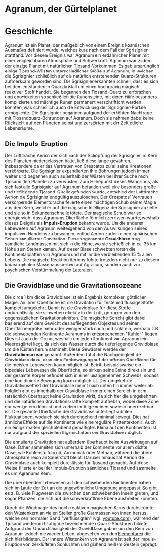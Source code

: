 # Agranum, der Gürtelplanet

# Geschichte

Agranum ist ein Planet, der maßgeblich von einem Ereignis kosmischen Ausmaßes definiert wurde, welches kurz nach dem Fall der Sgrisignier stattfand. Vor diesem Ereignis war Agranum ein erdähnlicher Planet mit einer vergleichbaren Atmosphäre und Schwerkraft.
Agranum war zudem der einzige Planet mit natürlichen [Tjosand](../../general/magie/tjosand.md)-Vorkommen. Es gab ursprünglich einige Tjosand-Wüsten
unterschiedlicher Größe auf Agranum, in welchen die Sgrisignier schließlich auf die natürlich entstehenden Quarz-Strukturen
aufmerksam geworden sind. Die Sgrisignier erkannten schnell, dass es sich bei dem entstandenen Quarzkristall um einen hochgradig magisch-reaktiven Stoff handelt. Sie begannen den Tjosand-Quarz zu erforschen und entwickelten so schließlich die Runensteine, mit deren Hilfe besonders komplizierte und mächtige Runen permanent verschriftlicht werden konnten, was schließlich auch die Entwicklung der
Sgrisignier-Portale ermöglichte. Die Sgrisignier begannen aufgrund der erhöhten Nachfrage mit Tjosandquarz-Bohrungen auf
Agranum. Doch sie nahmen dabei keine Rücksicht auf den Planeten selbst und zerstörten mit der Zeit etliche Lebensräume. 

## Die Impuls-Eruption

Der Luftdrache Aerion der sich nach der Schöpfung der Sgrisignier im Kern des Planeten niedergelassen hatte, ließ diese lange gewähren, insbesondere da er das Vertrauen von Creapatos zu all seine Kreationen verkörperte. Die Sgrisignier expandierten ihre Bohrungen jedoch immer weiter und begannen auch außerhalb der Wüsten bei ihrer Suche nach Tjosand den Planeten zu verwüsten. Zum Höhepunkt dieses Wahnsinns, als sich fast alle Sgrisignier auf Agranum befanden weil eine besonders große und tiefliegende Tjosand-Quelle gefunden wurde, entschied der Luftdrache Aerion die Sgrisignier endgültig auszulöschen. Der Creapatos' Vertrauen verkörpernde Elementdrache feuerte einen mächtigen Schub seiner Magie aus dem Kern,
welcher auf die magische Intelligenz der Sgrisignier abzielte und sie so in Sekundenschnelle tötete. Der magische Schub
war so energiereich, dass Agranums Oberfläche förmlich zerrissen wurde, weshalb dieses Ereignis als **Impuls-Eruption** bekannt wurde. Um die anderen Lebewesen auf Agranum weitesgehend von den Auswirkungen seines impulsiven Handelns zu bewahren, entlud Aerion zudem einen
sphärischen Schub annullierter Gravitation. Diese sogenannte **Gravidblase** trug sämtliche Landmassen mit sich in die
Höhe, wo sie schließlich in ca. 35 km Höhe zum Stehen kamen.
Auf dieser Blase schwebten fortan die Kontinentalplatten von Agranum und mit ihr die verbleibenden 15 % allen Lebens.
Die magische Reaktion Aerions führte trotzdem nicht nur zu diesem katastrophalen Massenaussterben auf Agranum, sondern auch zur psychischen Verstümmelung der [Lateralen](../voelker/lateralen.md).

## Die Gravidblase und die Gravitationsozeane 

Die circa 1 km dicke Gravidblase ist ein Ergebnis komplexer, göttlicher Magie. An ihrer Oberfläche ist die Gravitation für feste und flüssige Stoffe komplett umgekehrt. Damit ist die Gravidblase für diese Stoffe undurchlässig, sie schweben effektiv in der Luft, getragen von den gegensätzlichen Gravitationskräften. Die magische Schicht gibt dabei basierend auf dem Gewicht des aufliegenden Objektes und seiner Oberflächengröße mehr oder weniger stark nach und sinkt ein, weshalb z.B. die schwebenden Kontinente Agranums in entsprechenden "Kuhlen" liegen. Dies ist auch der Grund, weshalb um jeden Kontinent von Agranum ein Meeresgürtel liegt, da sich das Wasser durch die tieferliegende Gravidblase um die Küsten herum sammelt. DIese Gewässer werden der **Gravitationsozean** genannt. Außerdem führt die Nachgiebigkeit der Gravidblase dazu, dass eine Fortbewegung auf der offenen Oberfläche für die meisten Lebewesen kaum möglich ist. Betritt beispielsweise ein bipedales Lebewesen die Oberfläche, so sinken seine Beine direkt ein und der gesamte Körper befindet sich in einer unangenehmen Schwebe, sodass eine koordinierte Bewegung kaum möglich ist.
Der umgekehrte Gravitationseffekt der Gravidblase nimmt nach unten hin immer weiter ab. Folglich gibt es innerhalb der Gravidblase immer einen Bereich in dem tatsächlich überhaupt keine Gravitation wirkt, da sich hier die umgekehrten und die natürlichen Gravitationskräfte komplett aufheben, wobei diese Zone nur wenige cm dünn ist und zudem im Allgemeinen sowieso unerreichbar ist. 
Die gesamte Oberfläche der Gravidblase unterliegt subtilen Fluktuationen, wodurch sie sich durchgehend minimal bewegt. Dies hat ähnliche Effekte auf die Kontinente wie eine reguläre Plattentektonik. Auch ein einigermaßen gleichbleibend gemäßigtes Klima auf den Kontinenten ist nur aufgrund der speziellen Eigenschaften der Gravidblase möglich.

Die annulierte Gravitation hat außerdem überhaupt keine Auswirkungen auf Gase. Daher sammelten sich unterhalb der Kontinente vor allem dichte Gase, wie Kohlenstoffdioxid, Ammoniak oder Methan, während die obere Atmosphäre reich an Sauerstoff bleibt. Darüber hinaus hat Aerion die Gravidblase auch komplett durchlässig für Tjosand gemacht. Auf diese Weise filterte er bei der Impuls-Eruption sämtliches Tjosand und sammelte es um Agranums Kern.

Die überlebenden Lebewesen auf den schwebenden Kontinenten haben sich im Laufe der Zeit an die ungewöhnliche Umgebung angepasst. So gibt es z. B. viele Flugwesen die zwischen den schwebenden Inseln gleiten, und sogar Pflanzen, die sich auf die schwerkraftfreie Ebene ausbreiten konnten.

Durch die Windmagie des hoch-reaktiven magischen Kerns durchströmte den Wüstenkern an vielen Stellen große Gasmassen von innen heraus, welche den normalen Sand "verflüssigten" (vgl. [youtube.com](https://www.youtube.com/watch?v=CCiIUjPF060)), während der Tjosand wiederum häufig die bezeichnenden Quarz-Strukturen bildete. Aufgrund der Undurchlässigkeit der Gravidblase gab es um den Kern von Agranum jedoch nie wieder Leben, abgesehen von den [Elementaren](../voelker/elementare.md) die sich hier bildeten. Der innere Wüstenkern von Agranum ist seit der Impuls-Eruption von zerklüfteten Schluchten und glühend heißem Gestein geprägt. 
